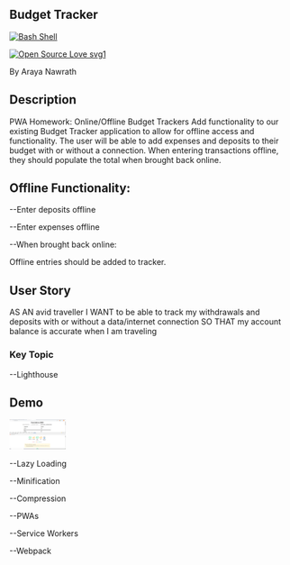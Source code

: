 ## Budget Tracker

[![Bash Shell](https://badges.frapsoft.com/bash/v1/bash.png?v=103)](https://github.com/ellerbrock/open-source-badges/)

[![Open Source Love svg1](https://badges.frapsoft.com/os/v1/open-source.svg?v=103)](https://github.com/ellerbrock/open-source-badges/)






By Araya Nawrath 

## Description

PWA Homework: Online/Offline Budget Trackers
Add functionality to our existing Budget Tracker application to allow for offline access and functionality.
The user will be able to add expenses and deposits to their budget with or without a connection. When entering transactions offline, they should populate the total when brought back online.

## Offline Functionality:


--Enter deposits offline


--Enter expenses offline


--When brought back online:

Offline entries should be added to tracker.

## User Story

AS AN avid traveller
I WANT to be able to track my withdrawals and deposits with or without a data/internet connection
SO THAT my account balance is accurate when I am traveling

### Key Topic

--Lighthouse
 
 ## Demo 
<img src= "lighthouse.png"  style ="width: 100px">


--Lazy Loading


--Minification


--Compression


--PWAs


--Service Workers


--Webpack
